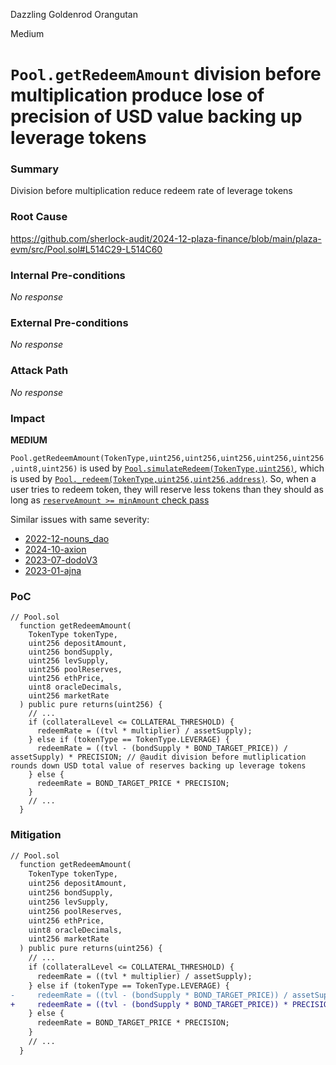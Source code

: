 Dazzling Goldenrod Orangutan

Medium

# `Pool.getRedeemAmount` division before multiplication produce lose of precision of USD value backing up leverage tokens

### Summary

Division before multiplication reduce redeem rate of leverage tokens

### Root Cause

https://github.com/sherlock-audit/2024-12-plaza-finance/blob/main/plaza-evm/src/Pool.sol#L514C29-L514C60

### Internal Pre-conditions

_No response_

### External Pre-conditions

_No response_

### Attack Path

_No response_

### Impact

**MEDIUM**

`Pool.getRedeemAmount(TokenType,uint256,uint256,uint256,uint256,uint256,uint8,uint256)` is used by [`Pool.simulateRedeem(TokenType,uint256)`](https://github.com/sherlock-audit/2024-12-plaza-finance/blob/main/plaza-evm/src/Pool.sol#L453-L462), which is used by [`Pool._redeem(TokenType,uint256,uint256,address)`](https://github.com/sherlock-audit/2024-12-plaza-finance/blob/main/plaza-evm/src/Pool.sol#L389). So, when a user tries to redeem token, they will reserve less tokens than they should as long as [`reserveAmount >= minAmount` check pass](https://github.com/sherlock-audit/2024-12-plaza-finance/blob/main/plaza-evm/src/Pool.sol#L392-L394)

Similar issues with same severity:
* [2022-12-nouns_dao](https://github.com/sherlock-audit/2022-11-nounsdao-judging/issues/70)
* [2024-10-axion](https://github.com/sherlock-audit/2024-10-axion-judging/issues/191)
* [2023-07-dodoV3](https://github.com/sherlock-audit/2023-06-dodo-judging/issues/45)
* [2023-01-ajna](https://github.com/sherlock-audit/2023-01-ajna-judging/issues/121)


### PoC

```solidity
// Pool.sol
  function getRedeemAmount(
    TokenType tokenType,
    uint256 depositAmount,
    uint256 bondSupply,
    uint256 levSupply,
    uint256 poolReserves,
    uint256 ethPrice,
    uint8 oracleDecimals,
    uint256 marketRate
  ) public pure returns(uint256) {
    // ...
    if (collateralLevel <= COLLATERAL_THRESHOLD) {
      redeemRate = ((tvl * multiplier) / assetSupply);
    } else if (tokenType == TokenType.LEVERAGE) {
      redeemRate = ((tvl - (bondSupply * BOND_TARGET_PRICE)) / assetSupply) * PRECISION; // @audit division before mutliplication rounds down USD total value of reserves backing up leverage tokens
    } else {
      redeemRate = BOND_TARGET_PRICE * PRECISION;
    }
    // ...
  }
```

### Mitigation

```diff
// Pool.sol
  function getRedeemAmount(
    TokenType tokenType,
    uint256 depositAmount,
    uint256 bondSupply,
    uint256 levSupply,
    uint256 poolReserves,
    uint256 ethPrice,
    uint8 oracleDecimals,
    uint256 marketRate
  ) public pure returns(uint256) {
    // ...
    if (collateralLevel <= COLLATERAL_THRESHOLD) {
      redeemRate = ((tvl * multiplier) / assetSupply);
    } else if (tokenType == TokenType.LEVERAGE) {
-     redeemRate = ((tvl - (bondSupply * BOND_TARGET_PRICE)) / assetSupply) * PRECISION;
+     redeemRate = ((tvl - (bondSupply * BOND_TARGET_PRICE)) * PRECISION / assetSupply);
    } else {
      redeemRate = BOND_TARGET_PRICE * PRECISION;
    }
    // ...
  }
```